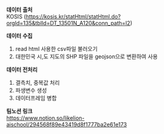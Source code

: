 **데이터 출처**  
KOSIS (https://kosis.kr/statHtml/statHtml.do?orgId=135&tblId=DT_13501N_A120&conn_path=I2)  
  
**데이터 수집**
1. read html 사용한 csv파일 불러오기
2. 대한민국 시,도 지도의 SHP 파일을 geojson으로 변환하여 사용  

**데이터 전처리**  
1. 결측치, 중복값 처리  
2. 파생변수 생성  
3. 데이터프레임 병합  

**팀노션 링크**  
https://www.notion.so/likelion-aischool/294568f89e43419d8f1777ba2e61e173
  

  
